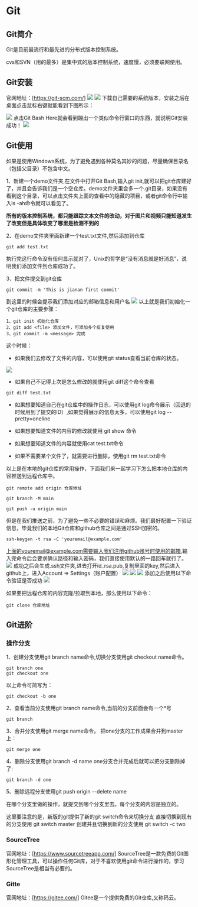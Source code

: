 # Git
## Git简介
Git是目前最流行和最先进的分布式版本控制系统。

cvs和SVN（用的最多）是集中式的版本控制系统，速度慢，必须要联网使用。

## Git安装
官网地址：[https://git-scm.com/]
<img src="./images/1.png">
<img src="./images/2.png">
下载自己需要的系统版本，安装之后在桌面点击鼠标右键就能看到下图所示：

<img src="./images/3.png">
点击Git Bash Here就会看到蹦出一个类似命令行窗口的东西，就说明Git安装成功！
<img src="./images/4.png">

## Git使用
如果是使用Windows系统，为了避免遇到各种莫名其妙的问题，尽量确保目录名（包括父目录）不包含中文。

1、新建一个demo文件夹,在文件中打开Git Bash,输入git init,就可以把git仓库建好了，并且会告诉我们是一个空仓库。demo文件夹里会多一个.git目录，如果没有看到这个目录，可以点击文件夹上面的查看中的隐藏的项目，或者git命令行中输入ls -ah命令就可以看见了。

**所有的版本控制系统，都只能跟踪文本文件的改动，对于图片和视频只能知道发生了改变但是具体改变了哪里是检测不到的**

2、在demo文件夹里面新建一个test.txt文件,然后添加到仓库
```git
git add test.txt
```
执行完这行命令没有任何显示就对了，Unix的哲学是“没有消息就是好消息”，说明我们添加文件到仓库成功了。

3、把文件提交到git仓库
```git
git commit -m 'This is jianan first commit'
```
到这里的时候会提示我们添加对应的邮箱信息和用户名
<img src="./images/gitinfo.png">
以上就是我们初始化一个git仓库的主要步骤：
```
1、git init 初始化仓库
2、git add <file> 添加文件，可添加多个反复使用
3、git commit -m <message> 完成
```
这个时候：
- 如果我们去修改了文件的内容，可以使用git status查看当前仓库的状态。

<img src="./images/5.png"> 

- 如果自己不记得上次是怎么修改的就使用git diff这个命令查看

```git
git diff test.txt
```
- 如果想要知道自己在git仓库中的操作日志，可以使用git log命令展示（回退的时候用到了提交的ID）,如果觉得展示的信息太多，可以使用git log --pretty=oneline

- 如果想要知道文件的内容的修改就使用 git show 命令

- 如果想要知道文件的内容就使用cat test.txt命令

- 如果不需要某个文件了，就需要进行删除，使用git rm test.txt命令

以上是在本地的git仓库的常用操作，下面我们来一起学习下怎么把本地仓库的内容推送到远程仓库中。
```git
git remote add origin 仓库地址
```
```git
git branch -M main
```
```git
git push -u origin main
```

但是在我们推送之前，为了避免一些不必要的错误和麻烦。我们最好配置一下验证信息，毕竟我们的本地Git仓库和github仓库之间是通过SSH加密的。
```git
ssh-keygen -t rsa -C 'youremail@example.com'
```
上面的youremail@example.com需要输入我们注册github账号时使用的邮箱,输入完命令后会要求确认路径和输入密码，我们直接使用默认的一路回车就行了。
<img src="./images/6.png">
成功之后会生成.ssh文件夹,进去打开id_rsa.pub,复制里面的key,然后进入github上，进入Account => Settings（账户配置）
<img src="./images/7.png">
<img src="./images/8.png">
<img src="./images/9.png">
添加之后使用以下命令验证是否成功
<img src="./images/10.png">

如果要把远程仓库的内容克隆/拉取到本地，那么使用以下命令：
```git
git clone 仓库地址
```
## Git进阶
### 操作分支
1、创建分支使用git branch name命令,切换分支使用git checkout name命令。
```git
git branch one
git checkout one
```
以上命令可简写为：
```git
git checkout -b one
```
2、查看当前分支使用git branch name命令,当前的分支前面会有一个*号
```git
git branch
```
3、合并分支使用git merge name命令。
把one分支的工作成果合并到master上：
```git
git merge one
```
4、删除分支使用git branch -d name
one分支合并完成后就可以把分支删除掉了:
```git
git branch -d one
```
5、删除远程分支使用git push origin --delete name

在哪个分支里做的操作，就提交到哪个分支里去。每个分支的内容是独立的。

这里要注意的是，新版的git提供了新的git switch命令来切换分支
直接切换到现有的分支使用 git switch master
创建并且切换到新的分支使用 git switch -c two
### SourceTree
官网地址：[https://www.sourcetreeapp.com/]
SourceTree是一款免费的Git图形化管理工具，可以操作任何Git库，对于不喜欢使用git命令进行操作的，学习SourceTree是相当有必要的。
### Gitte
官网地址：[https://gitee.com/]
Gitee是一个提供免费的Git仓库,又称码云。